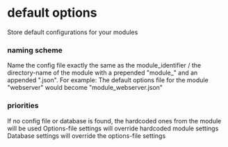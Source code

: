# default options
Store default configurations for your modules

### naming scheme
Name the config file exactly the same as the module_identifier / the directory-name of the module with a prepended
"module_" and an appended ".json".
For example: The default options file for the module "webserver" would become "module_webserver.json"

### priorities
If no config file or database is found, the hardcoded ones from the module will be used
Options-file settings will override hardcoded module settings
Database settings will override the options-file settings
